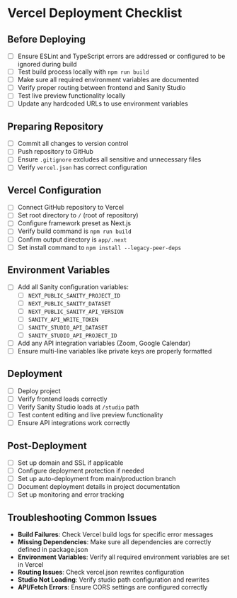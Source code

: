 # Vercel Deployment Checklist

## Before Deploying
- [ ] Ensure ESLint and TypeScript errors are addressed or configured to be ignored during build
- [ ] Test build process locally with `npm run build`
- [ ] Make sure all required environment variables are documented 
- [ ] Verify proper routing between frontend and Sanity Studio
- [ ] Test live preview functionality locally
- [ ] Update any hardcoded URLs to use environment variables

## Preparing Repository
- [ ] Commit all changes to version control
- [ ] Push repository to GitHub
- [ ] Ensure `.gitignore` excludes all sensitive and unnecessary files
- [ ] Verify `vercel.json` has correct configuration

## Vercel Configuration
- [ ] Connect GitHub repository to Vercel
- [ ] Set root directory to `/` (root of repository)
- [ ] Configure framework preset as Next.js
- [ ] Verify build command is `npm run build`
- [ ] Confirm output directory is `app/.next`
- [ ] Set install command to `npm install --legacy-peer-deps`

## Environment Variables
- [ ] Add all Sanity configuration variables:
  - [ ] `NEXT_PUBLIC_SANITY_PROJECT_ID`
  - [ ] `NEXT_PUBLIC_SANITY_DATASET`
  - [ ] `NEXT_PUBLIC_SANITY_API_VERSION`
  - [ ] `SANITY_API_WRITE_TOKEN`
  - [ ] `SANITY_STUDIO_API_DATASET`
  - [ ] `SANITY_STUDIO_API_PROJECT_ID`
- [ ] Add any API integration variables (Zoom, Google Calendar)
- [ ] Ensure multi-line variables like private keys are properly formatted

## Deployment
- [ ] Deploy project
- [ ] Verify frontend loads correctly
- [ ] Verify Sanity Studio loads at `/studio` path
- [ ] Test content editing and live preview functionality
- [ ] Ensure API integrations work correctly

## Post-Deployment
- [ ] Set up domain and SSL if applicable
- [ ] Configure deployment protection if needed
- [ ] Set up auto-deployment from main/production branch
- [ ] Document deployment details in project documentation
- [ ] Set up monitoring and error tracking

## Troubleshooting Common Issues
- **Build Failures**: Check Vercel build logs for specific error messages
- **Missing Dependencies**: Make sure all dependencies are correctly defined in package.json
- **Environment Variables**: Verify all required environment variables are set in Vercel
- **Routing Issues**: Check vercel.json rewrites configuration
- **Studio Not Loading**: Verify studio path configuration and rewrites
- **API/Fetch Errors**: Ensure CORS settings are configured correctly 